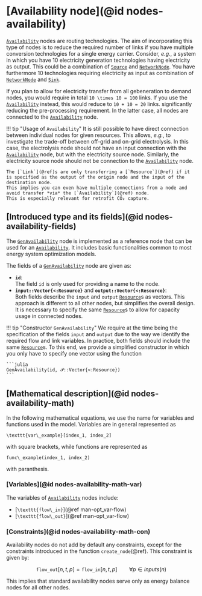 # [Availability node](@id nodes-availability)

[`Availability`](@ref) nodes are routing technologies.
The aim of incorporating this type of nodes is to reduce the required number of links if you have multiple conversion technologies for a single energy carrier.
Consider, *e.g.*, a system in which you have 10 electricity generation technologies having electricity as output.
This could be a combination of [`Source`](@ref) and [`NetworkNode`](@ref).
You have furthermore 10 technologies requiring electricity as input as combination of [`NetworkNode`](@ref) and [`Sink`](@ref).

If you plan to allow for electricity transfer from all gebeneration to demand nodes, you would require in total ``10 \times 10 = 100`` links.
If you use the [`Availability`](@ref) instead, this would reduce to ``10 + 10 = 20`` links. significantly reducing the pre-processing requirement.
In the latter case, all nodes are connected to the [`Availability`](@ref) node.

!!! tip "Usage of `Availability`"
    It is still possible to have direct connection between individual nodes for given resources.
    This allows, *e.g.*, to investigate the trade-off between off-grid and on-grid electrolysis.
    In this case, the electrolysis node should not have an input connection with the [`Availability`](@ref) node, but with the electricity source node.
    Similarly, the electricity source node should not be connection to the [`Availability`](@ref) node.

    The [`Link`](@ref)s are only transferring a [`Resource`](@ref) if it is specified as the output of the origin node and the input of the destination node.
    This implies you can even have multiple connections from a node and avoid transfer *via* the [`Availability`](@ref) node.
    This is especially relevant for retrofit CO₂ capture.

## [Introduced type and its fields](@id nodes-availability-fields)

The [`GenAvailability`](@ref) node is implemented as a reference node that can be used for an [`Availability`](@ref).
It includes basic functionalities common to most energy system optimization models.

The fields of a [`GenAvailability`](@ref) node are given as:

- **`id`**:\
  The field `id` is only used for providing a name to the node.
- **`input::Vector{<:Resource}`** and **`output::Vector{<:Resource}`**:\
  Both fields describe the `input` and `output` [`Resource`](@ref)s as vectors.
  This approach is different to all other nodes, but simplifies the overall design.
  It is necessary to specify the same [`Resource`](@ref)s to allow for capacity usage in connected nodes.

!!! tip "Constructor `GenAvailability`"
    We require at the time being the specification of the fields `input` and `output` due to the way we identify the required
    flow and link variables.
    In practice, both fields should include the same [`Resource`](@ref)s.
    To this end, we provide a simplified constructor in which you only have to specify one vector using the function

    ```julia
    GenAvailability(id, 𝒫::Vector{<:Resource})
    ```

## [Mathematical description](@id nodes-availability-math)

In the following mathematical equations, we use the name for variables and functions used in the model.
Variables are in general represented as

``\texttt{var\_example}[index_1, index_2]``

with square brackets, while functions are represented as

``func\_example(index_1, index_2)``

with paranthesis.

### [Variables](@id nodes-availability-math-var)

The variables of [`Availability`](@ref) nodes include:

- [``\texttt{flow\_in}``](@ref man-opt_var-flow)
- [``\texttt{flow\_out}``](@ref man-opt_var-flow)

### [Constraints](@id nodes-availability-math-con)

Availability nodes do not add by default any constraints, except for the constraints introduced in the function `create_node`(@ref).
This constraint is given by:

```math
\texttt{flow\_out}[n, t, p] = \texttt{flow\_in}[n, t, p] \qquad \forall p \in inputs(n)
```

This implies that standard availability nodes serve only as energy balance nodes for all other nodes.
